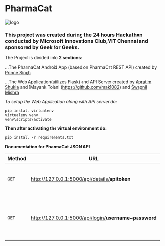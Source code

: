 # PharmaCat

![logo](https://i.imgur.com/F9Z8mih.png "PharmaCat logo created by Prince Singh")

### This project was created during the 24 hours Hackathon conducted by Microsoft Innovations Club,VIT Chennai and sponsored by Geek for Geeks.

The Project is divided into **2 sections**:


...The PharmaCat Android App (based on PharmaCat REST API) created by [Prince Singh](https://github.com/princesinghr1)

...The Web Application(utilizes Flask) and API Server created by [Apratim Shukla](https://github.com/apratimshukla6) and [Mayank Tolani (https://github.com/mak1082) and [Swapnil Mishra](https://github.com/Swapnil0115)

*To setup the Web Application along with API server do:*
```
pip install virtualenv
virtualenv venv
venv\scripts\activate
```
**Then after activating the virtual environment do:**
```
pip install -r requirements.txt
```

**Documentation for PharmaCat JSON API**


| Method | URL                                                     | USE                                                        |
| ------ | ------------------------------------------------------- | ---------------------------------------------------------  |
|  `GET` | http://127.0.0.1:5000/api/details/<b>apitoken</b> | Shows your PharmaCat Account Details                       |
|  `GET` | http://127.0.0.1:5000/api/login/<b>username~password</b>| Generates your PharmaCat API Token upon successful login   |




